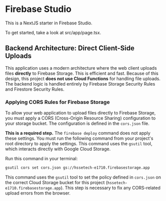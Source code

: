 # Firebase Studio

This is a NextJS starter in Firebase Studio.

To get started, take a look at src/app/page.tsx.

## Backend Architecture: Direct Client-Side Uploads

This application uses a modern architecture where the web client uploads files **directly** to Firebase Storage. This is efficient and fast. Because of this design, this project **does not use Cloud Functions** for handling file uploads. The backend logic is handled entirely by Firebase Storage Security Rules and Firestore Security Rules.

### Applying CORS Rules for Firebase Storage

To allow your web application to upload files directly to Firebase Storage, you must apply a CORS (Cross-Origin Resource Sharing) configuration to your storage bucket. The configuration is defined in the `cors.json` file.

**This is a required step.** The `firebase deploy` command does not apply these settings. You must run the following command from your project's root directory to apply the settings. This command uses the `gsutil` tool, which interacts directly with Google Cloud Storage.

Run this command in your terminal:

```bash
gsutil cors set cors.json gs://hssetech-e1710.firebasestorage.app
```

This command uses the `gsutil` tool to set the policy defined in `cors.json` on the correct Cloud Storage bucket for this project (`hssetech-e1710.firebasestorage.app`). This step is necessary to fix any CORS-related upload errors from the browser.
